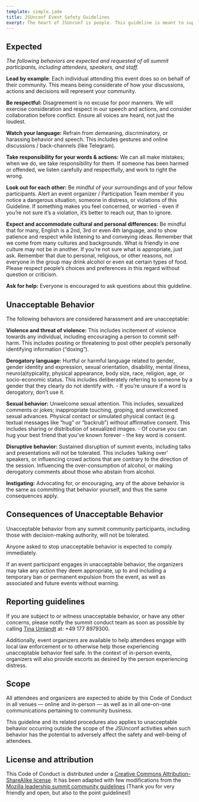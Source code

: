 ```yaml
---
template: simple.jade
title: JSUnconf Event Safety Guidelines
exerpt: The heart of JSUnconf is people. This guideline is meant to support a happy, productive and safe event experience that can welcome new ideas and inspiration for all attendees. Regardless of gender, sexual orientation, age, ability, ethnicity, socioeconomic status, and religion (or lack thereof). We gain strength from diversity, and actively seek participation from those who enhance it. These guidelines exist to ensure that diverse groups collaborate to mutual advantage and enjoyment. We will challenge prejudice that could jeopardise the participation of any person in the project, and we outline in this document expected, as well as prohibited behavior.
---
```


## Expected

*The following behaviors are expected and requested of all summit participants, including attendees, speakers, and staff.*

**Lead by example**: Each individual attending this event does so on behalf of their community. This means being considerate of how your discussions, actions and decisions will represent your community.

**Be respectful:** Disagreement is no excuse for poor manners. We will exercise consideration and respect in our speech and actions, and consider collaboration before conflict. Ensure all voices are heard, not just the loudest.

**Watch your language:** Refrain from demeaning, discriminatory, or harassing behavior and speech. This includes gestures and online discussions / back-channels (like Telegram).

**Take responsibility for your words & actions:** We can all make mistakes; when we do, we take responsibility for them. If someone has been harmed or offended, we listen carefully and respectfully, and work to right the wrong.

**Look out for each other:** Be mindful of your surroundings and of your fellow participants. Alert an event organizer / Participation Team member if you notice a dangerous situation, someone in distress, or violations of this Guideline. If something makes you feel concerned, or worried - even if you’re not sure it’s a violation, it’s better to reach out, than to ignore.

**Expect and accommodate cultural and personal differences:** Be mindful that for many, English is a 2nd, 3rd or even 4th language, and to show patience and respect while listening to and conveying ideas. Remember that we come from many cultures and backgrounds. What is friendly in one culture may not be in another. If you’re not sure what is appropriate, just ask. Remember that due to personal, religious, or other reasons, not everyone in the group may drink alcohol or even eat certain types of food. Please respect people’s choices and preferences in this regard without question or criticism.

**Ask for help:** Everyone is encouraged to ask questions about this guideline.

## Unacceptable Behavior

The following behaviors are considered harassment and are unacceptable:

**Violence and threat of violence:** This includes incitement of violence towards any individual, including encouraging a person to commit self-harm.   This includes posting or threatening to post other people’s personally identifying information (“doxing”).

**Derogatory language:** Hurtful or harmful language related to gender, gender identity and expression, sexual orientation, disability, mental illness, neuro(a)typicality, physical appearance, body size, race, religion, age, or socio-economic status. This includes deliberately referring to someone by a gender that they clearly do not identify with. - If you’re unsure if a word is derogatory, don’t use it.

**Sexual behavior:** Unwelcome sexual attention. This includes, sexualized comments or jokes; inappropriate touching, groping, and unwelcomed sexual advances. Physical contact or simulated physical contact (e.g. textual messages like “hug” or “backrub”) without affirmative consent. This includes sharing or distribution of sexualized images. - Of course you can hug your best friend that you’ve known forever - the key word is consent.  

**Disruptive behavior:** Sustained disruption of summit events, including talks and presentations will not be tolerated. This includes ‘talking over’ speakers, or influencing crowd actions that are contrary to the direction of the session. Influencing the over-consumption of alcohol, or making derogatory comments about those who abstain from alcohol.

**Instigating:** Advocating for, or encouraging, any of the above behavior is the same as committing that behavior yourself, and thus the same consequences apply.

## Consequences of Unacceptable Behavior

Unacceptable behavior from any summit community participants, including those with decision-making authority, will not be tolerated.

Anyone asked to stop unacceptable behavior is expected to comply immediately.

If an event participant engages in unacceptable behavior, the organizers may take any action they deem appropriate, up to and including a temporary ban or permanent expulsion from the event, as well as associated and future events without warning.

## Reporting guidelines

If you are subject to or witness unacceptable behavior, or have any other concerns, please notify the summit conduct team as soon as possible by calling [Tina Umlandt](https://twitter.com/tu404) at: +49 177 8979300.

Additionally, event organizers are available to help attendees engage with local law enforcement or to otherwise help those experiencing unacceptable behavior feel safe. In the context of in-person events, organizers will also provide escorts as desired by the person experiencing distress.

<!--
## Addressing Grievances

If you feel you have been falsely or unfairly accused of violating this Code of Conduct, you should notify the summit conduct team at [leadership-summit-conduct@mozilla.com]([leadership-summit-conduct@mozilla.com](leadership-summit-conduct@mozilla.com) with a concise description of your grievance.
-->

## Scope

All attendees and organizers are expected to abide by this Code of Conduct in all venues — online and in-person — as well as in all one-on-one communications pertaining to community business.

This guideline and its related procedures also applies to unacceptable behavior occurring outside the scope of the JSUnconf activities when such behavior has the potential to adversely affect the safety and well-being of attendees.


<!--
## Contact info TBD ... -->

## License and attribution

This Code of Conduct is distributed under a [Creative Commons Attribution-ShareAlike license](http://creativecommons.org/licenses/by-sa/3.0/).
It has been adapted with few modifications from the [Mozilla leadership summit community guidelines](https://github.com/mozilla/participation-org/blob/master/global_events/leadership_summit/code-of-conduct.md) (Thank you for very friendly and open, but also to the point guidelines!)
